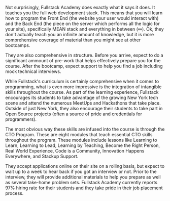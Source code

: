 Not surprisingly, Fullstack Academy does exactly what it says it does. It
teaches you the full web development stack. This means that you will learn how
to program the Front End (the website your user would interact with) and the
Back End (the piece on the server which performs all the logic for your site),
specifically MEAN stack and everything in between (∞). Ok, they don't actually
teach you an infinite amount of knowledge, but it is more comprehensive
coverage of material than you might see at other bootcamps.

They are also comprehensive in structure. Before you arrive, expect to do a
significant ammount of pre-work that helps effectively prepare you for the
course. After the bootcamp, expect support to help you find a job including
mock technical interviews.

While Fullstack's curriculum is certainly comprehensive when it comes to
programming, what is even more impressive is the integration of intangible
skills throughout the course. As part of the learning experience, Fullstack
encourages its students to take advantage of the growing New York tech scene
and attend the numerous MeetUps and Hackathons that take place. Outside of
just New York, they also encourage their students to take part in Open Source
projects (often a source of pride and credentials for programmers).

The most obvious way these skills are infused into the course is through the
CTO Program. These are eight
modules that teach essential CTO skills throughout the program. These modules
include lessons like Learning to Learn, Learning to Lead, Learning by
Teaching, Become the Right Person, Real World Experience, Code is a Community,
Innovation Happens Everywhere, and Stackup Support.

They accept applications online on their site on a rolling basis, but expect
to wait up to a week to hear back if you got an interview or not. Prior to the
interview, they will provide additional materials to help you prepare as well
as several take-home problem sets. Fullstack Academy currently reports 97%
hiring rate for their students and they take pride in their job placement
process.

